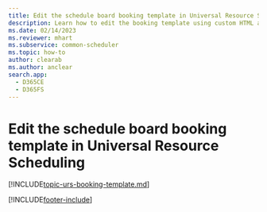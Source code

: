 ```yaml
---
title: Edit the schedule board booking template in Universal Resource Scheduling
description: Learn how to edit the booking template using custom HTML and CSS.
ms.date: 02/14/2023
ms.reviewer: mhart 
ms.subservice: common-scheduler
ms.topic: how-to
author: clearab
ms.author: anclear
search.app: 
  - D365CE
  - D365FS
---
```


# Edit the schedule board booking template in Universal Resource Scheduling

[!INCLUDE[topic-urs-booking-template.md](../shared/urs/booking-template.md)]

[!INCLUDE[footer-include](../includes/footer-banner.md)]
